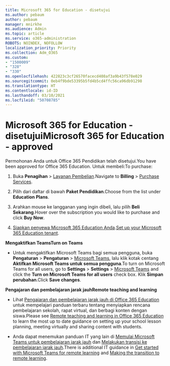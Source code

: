```yaml
---
title: Microsoft 365 for Education - disetujui
ms.author: pebaum
author: pebaum
manager: mnirkhe
ms.audience: Admin
ms.topic: article
ms.service: o365-administration
ROBOTS: NOINDEX, NOFOLLOW
localization_priority: Priority
ms.collection: Adm_O365
ms.custom:
- "1500009"
- "328"
- "330"
ms.openlocfilehash: 422823c3cf26570facecd408af3a9b43f578e029
ms.sourcegitcommit: 0eb4f9bde53395b5fd4b5cd4ffc56ca96db91298
ms.translationtype: HT
ms.contentlocale: id-ID
ms.lasthandoff: 03/10/2021
ms.locfileid: "50708785"
---
```

# <a name="microsoft-365-for-education---approved"></a><span data-ttu-id="4f422-102">Microsoft 365 for Education - disetujui</span><span class="sxs-lookup"><span data-stu-id="4f422-102">Microsoft 365 for Education - approved</span></span>

<span data-ttu-id="4f422-103">Permohonan Anda untuk Office 365 Pendidikan telah disetujui.</span><span class="sxs-lookup"><span data-stu-id="4f422-103">You have been approved for Office 365 Education.</span></span>  <span data-ttu-id="4f422-104">Untuk membeli:</span><span class="sxs-lookup"><span data-stu-id="4f422-104">To purchase:</span></span>

1. <span data-ttu-id="4f422-105">Buka **Penagihan** > [Layanan Pembelian](https://portal.office.com/AdminPortal/Home#/catalog).</span><span class="sxs-lookup"><span data-stu-id="4f422-105">Navigate to **Billing** > [Purchase Services](https://portal.office.com/AdminPortal/Home#/catalog).</span></span>

2. <span data-ttu-id="4f422-106">Pilih dari daftar di bawah **Paket Pendidikan**.</span><span class="sxs-lookup"><span data-stu-id="4f422-106">Choose from the list under **Education Plans**.</span></span>

3. <span data-ttu-id="4f422-107">Arahkan mouse ke langganan yang ingin dibeli, lalu pilih **Beli Sekarang**.</span><span class="sxs-lookup"><span data-stu-id="4f422-107">Hover over the subscription you would like to purchase and click **Buy Now**.</span></span>

4. <span data-ttu-id="4f422-108">[Siapkan penyewa Microsoft 365 Education Anda](https://docs.microsoft.com/microsoft-365/education/deploy/create-your-office-365-tenant).</span><span class="sxs-lookup"><span data-stu-id="4f422-108">[Set up your Microsoft 365 Education tenant](https://docs.microsoft.com/microsoft-365/education/deploy/create-your-office-365-tenant).</span></span>

<span data-ttu-id="4f422-109">**Mengaktifkan Teams**</span><span class="sxs-lookup"><span data-stu-id="4f422-109">**Turn on Teams**</span></span>

- <span data-ttu-id="4f422-110">Untuk mengaktifkan Microsoft Teams bagi semua pengguna, buka **Pengaturan** > **Pengaturan** > [Microsoft Teams](https://admin.microsoft.com/Adminportal/Home#/SettingsMultiPivot/:/Settings/L1/SkypeTeams), lalu klik kotak centang **Aktifkan Microsoft Teams untuk semua pengguna**.</span><span class="sxs-lookup"><span data-stu-id="4f422-110">To turn on Microsoft Teams for all users, go to **Settings** > **Settings** > [Microsoft Teams](https://admin.microsoft.com/Adminportal/Home#/SettingsMultiPivot/:/Settings/L1/SkypeTeams) and click the **Turn on Microsoft Teams for all users** check box.</span></span> <span data-ttu-id="4f422-111">Klik **Simpan perubahan**.</span><span class="sxs-lookup"><span data-stu-id="4f422-111">Click **Save changes**.</span></span>

<span data-ttu-id="4f422-112">**Pengajaran dan pembelajaran jarak jauh**</span><span class="sxs-lookup"><span data-stu-id="4f422-112">**Remote teaching and learning**</span></span>

- <span data-ttu-id="4f422-113">Lihat [Pengajaran dan pembelajaran jarak jauh di Office 365 Education](https://support.office.com/article/remote-teaching-and-learning-in-office-365-education-f651ccae-7b65-478b-8366-51bb884025c4) untuk mempelajari panduan terbaru tentang menyiapkan rencana pembelajaran sekolah, rapat virtual, dan berbagi konten dengan siswa.</span><span class="sxs-lookup"><span data-stu-id="4f422-113">Please see [Remote teaching and learning in Office 365 Education](https://support.office.com/article/remote-teaching-and-learning-in-office-365-education-f651ccae-7b65-478b-8366-51bb884025c4) to learn the most up to date guidance on setting up your school lesson planning, meeting virtually and sharing content with students.</span></span>

- <span data-ttu-id="4f422-114">Anda dapat menemukan panduan IT yang lain di [Memulai Microsoft Teams untuk pembelajaran jarak jauh](https://docs.microsoft.com/MicrosoftTeams/remote-learning-edu) dan [Melakukan transisi ke pembelajaran jarak jauh](https://www.microsoft.com/education/remote-learning).</span><span class="sxs-lookup"><span data-stu-id="4f422-114">There is additional IT guidance in [Get started with Microsoft Teams for remote learning](https://docs.microsoft.com/MicrosoftTeams/remote-learning-edu) and [Making the transition to remote learning](https://www.microsoft.com/education/remote-learning).</span></span>
